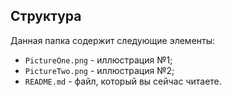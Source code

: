 ## Структура

Данная папка содержит следующие элементы:

* `PictureOne.png` - иллюстрация №1;
* `PictureTwo.png` - иллюстрация №2;
* `README.md` - файл, который вы сейчас читаете.